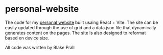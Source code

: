 # personal-website
The code for my [personal website](https://bprall.github.io) built usaing React + Vite. The site can be easily updated through the use of grid and a data.json file that dynamically generates content on the pages. The site Is also designed to reformat based on device size.

All code was written by Blake Prall
